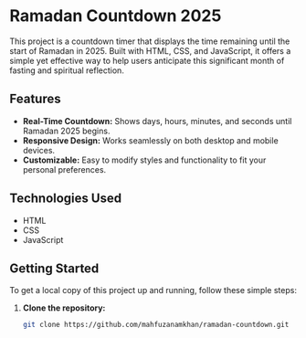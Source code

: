 # Ramadan Countdown 2025

This project is a countdown timer that displays the time remaining until the start of Ramadan in 2025. Built with HTML, CSS, and JavaScript, it offers a simple yet effective way to help users anticipate this significant month of fasting and spiritual reflection.

## Features

- **Real-Time Countdown:** Shows days, hours, minutes, and seconds until Ramadan 2025 begins.
- **Responsive Design:** Works seamlessly on both desktop and mobile devices.
- **Customizable:** Easy to modify styles and functionality to fit your personal preferences.

## Technologies Used

- HTML
- CSS
- JavaScript

## Getting Started

To get a local copy of this project up and running, follow these simple steps:

1. **Clone the repository:**
   ```bash
   git clone https://github.com/mahfuzanamkhan/ramadan-countdown.git
